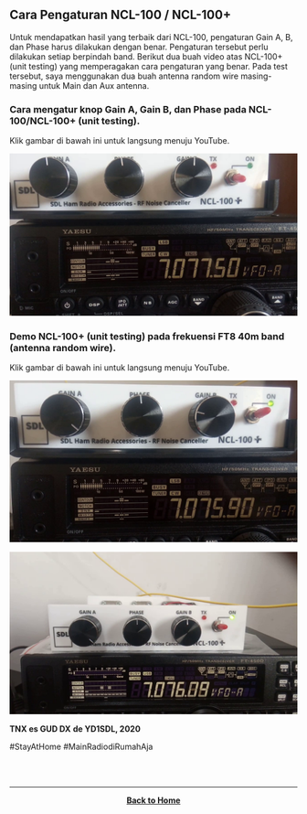 ## Cara Pengaturan NCL-100 / NCL-100+

Untuk mendapatkan hasil yang terbaik dari NCL-100, pengaturan Gain A, B, dan Phase harus dilakukan dengan benar. Pengaturan tersebut perlu dilakukan setiap berpindah band. Berikut dua buah video atas NCL-100+ (unit testing) yang memperagakan cara pengaturan yang benar. Pada test tersebut, saya menggunakan dua buah antenna random wire masing-masing untuk Main dan Aux antenna.

### Cara mengatur knop Gain A, Gain B, dan Phase pada NCL-100/NCL-100+ (unit testing).

Klik gambar di bawah ini untuk langsung menuju YouTube.

[![](./snap.png)](https://www.youtube.com/watch?v=hh-UnCXkkAk)



### Demo NCL-100+ (unit testing) pada frekuensi FT8 40m band (antenna random wire).

Klik gambar di bawah ini untuk langsung menuju YouTube.

[![](./ss_ft8.png)](https://www.youtube.com/watch?v=L7Au5DPx-Jw)

[![](./demo_ncl-100+_ft8_40m.png)](https://www.youtube.com/watch?v=3st1Q91vHDI)

**TNX es GUD DX**
**de YD1SDL, 2020**

#StayAtHome #MainRadiodiRumahAja

<br><br>
****
<p align="center">
  <a href="https://handiko.github.io/MyBlog/"> <b>Back to Home</b> </a>
  <br>
</p>
